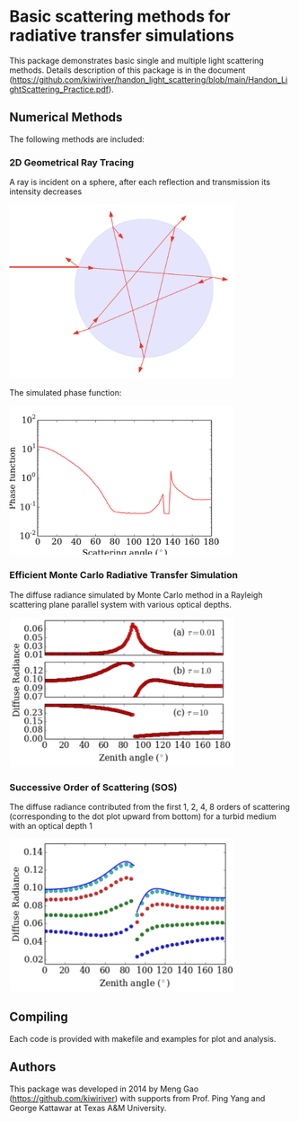 # Basic scattering methods for radiative transfer simulations

This package demonstrates basic single and multiple light scattering methods.
Details description of this package is in the document (https://github.com/kiwiriver/handon_light_scattering/blob/main/Handon_LightScattering_Practice.pdf).


## Numerical Methods
The following methods are included:

### 2D Geometrical Ray Tracing
A ray is incident on a sphere, after each reflection and transmission its intensity decreases

<img src="https://github.com/kiwiriver/handon_light_scattering/blob/main/Ray_Tracing/example/ray_path.png" alt="drawing" width="400"/>

The simulated phase function:

<img src="https://github.com/kiwiriver/handon_light_scattering/blob/main/Ray_Tracing/example/sphere_nr_1.33/phase_function.png" alt="drawing" width="400"/>

### Efficient Monte Carlo Radiative Transfer Simulation
The diffuse radiance simulated by Monte Carlo method in a Rayleigh scattering plane parallel system with various optical depths.

<img src="https://github.com/kiwiriver/handon_light_scattering/blob/main/Monte_Carlo/example/mc.png" alt="drawing" width="400"/>


### Successive Order of Scattering (SOS)
The diffuse radiance contributed from the first 1, 2, 4, 8 orders of scattering (corresponding to the dot plot upward from bottom) for a turbid medium with an optical depth 1

<img src="https://github.com/kiwiriver/handon_light_scattering/blob/main/SOS/example/sos.png" alt="drawing" width="400"/>


## Compiling
Each code is provided with makefile and examples for plot and analysis.

## Authors
This package was developed in 2014 by Meng Gao (https://github.com/kiwiriver) with supports from Prof. Ping Yang and George Kattawar at Texas A&M University. 
